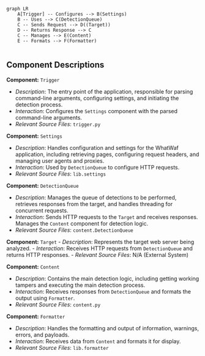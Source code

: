 ```mermaid
graph LR
    A[Trigger] -- Configures --> B(Settings)
    B -- Uses --> C(DetectionQueue)
    C -- Sends Request --> D((Target))
    D -- Returns Response --> C
    C -- Manages --> E(Content)
    E -- Formats --> F(Formatter)


```

## Component Descriptions

**Component:** `Trigger`
   - *Description*: The entry point of the application, responsible for parsing command-line arguments, configuring settings, and initiating the detection process.
   - *Interaction*: Configures the `Settings` component with the parsed command-line arguments.
   - *Relevant Source Files*: `trigger.py`

**Component:** `Settings`
   - *Description*: Handles configuration and settings for the WhatWaf application, including retrieving pages, configuring request headers, and managing user agents and proxies.
   - *Interaction*: Used by `DetectionQueue` to configure HTTP requests.
   - *Relevant Source Files*: `lib.settings`

**Component:** `DetectionQueue`
   - *Description*: Manages the queue of detections to be performed, retrieves responses from the target, and handles threading for concurrent requests.
   - *Interaction*: Sends HTTP requests to the `Target` and receives responses. Manages the `Content` component for detection logic.
   - *Relevant Source Files*: `content.DetectionQueue`

**Component:** `Target`
    - *Description*: Represents the target web server being analyzed.
    - *Interaction*: Receives HTTP requests from `DetectionQueue` and returns HTTP responses.
    - *Relevant Source Files*: N/A (External System)

**Component:** `Content`
   - *Description*: Contains the main detection logic, including getting working tampers and executing the main detection process.
   - *Interaction*: Receives responses from `DetectionQueue` and formats the output using `Formatter`.
   - *Relevant Source Files*: `content.py`

**Component:** `Formatter`
   - *Description*: Handles the formatting and output of information, warnings, errors, and payloads.
   - *Interaction*: Receives data from `Content` and formats it for display.
   - *Relevant Source Files*: `lib.formatter`
